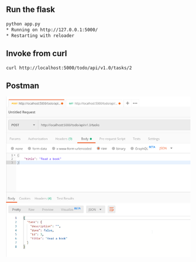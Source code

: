 ## Run the flask
```
python app.py
* Running on http://127.0.0.1:5000/
* Restarting with reloader
```
## Invoke from curl
```
curl http://localhost:5000/todo/api/v1.0/tasks/2
```
## Postman
![post method](https://github.com/lynardme/my-python-project/blob/master/001%20Simple%20RESTful%20API%20using%20Python%20and%20Flask/post.png)
